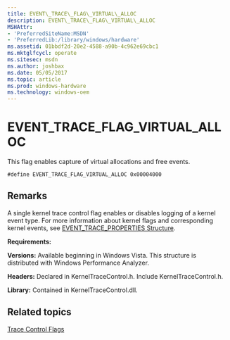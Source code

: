 ```yaml
---
title: EVENT\_TRACE\_FLAG\_VIRTUAL\_ALLOC
description: EVENT\_TRACE\_FLAG\_VIRTUAL\_ALLOC
MSHAttr:
- 'PreferredSiteName:MSDN'
- 'PreferredLib:/library/windows/hardware'
ms.assetid: 01bbdf2d-20e2-4588-a90b-4c962e69cbc1
ms.mktglfcycl: operate
ms.sitesec: msdn
ms.author: joshbax
ms.date: 05/05/2017
ms.topic: article
ms.prod: windows-hardware
ms.technology: windows-oem
---
```


# EVENT\_TRACE\_FLAG\_VIRTUAL\_ALLOC


This flag enables capture of virtual allocations and free events.

``` syntax
#define EVENT_TRACE_FLAG_VIRTUAL_ALLOC 0x00004000
```

## Remarks


A single kernel trace control flag enables or disables logging of a kernel event type. For more information about kernel flags and corresponding kernel events, see [EVENT\_TRACE\_PROPERTIES Structure](http://go.microsoft.com/fwlink/p/?linkid=212231&clcid=0x409).

**Requirements:**

**Versions:** Available beginning in Windows Vista. This structure is distributed with Windows Performance Analyzer.

**Headers:** Declared in KernelTraceControl.h. Include KernelTraceControl.h.

**Library:** Contained in KernelTraceControl.dll.

## Related topics


[Trace Control Flags](trace-control-flags.md)

 

 








